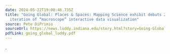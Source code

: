 ```yaml
---
date: 2024-05-22T19:00:46.735Z
title: "Going Global: Places & Spaces: Mapping Science exhibit debuts 20th
  iteration of “macroscope” interactive data visualization"
source: Pete DiPrimio
sourceUrl: https://news.luddy.indiana.edu/story.html?story=Going-Global-Places-Spaces-Mapping-Science-exhibit-debuts-20th-iteration-of-%E2%80%9Cmacroscope%E2%80%9D-interactive-data-visualization
pdfLink: going_global_luddy.pdf
---
```

.